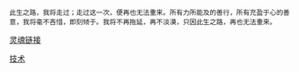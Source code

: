     此生之路，我将走过；走过这一次，便再也无法重来。所有力所能及的善行，所有充盈于心的善意，我将毫不吝惜，即刻倾于。我将不再拖延，再不淡漠，只因此生之路，再也无法重来。
    
[灵魂链接](http://luokangyuan.com/about/me/)

[技术](https://github.com/luokangyuan)
